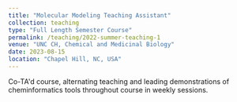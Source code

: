 ```yaml
---
title: "Molecular Modeling Teaching Assistant"
collection: teaching
type: "Full Length Semester Course"
permalink: /teaching/2022-summer-teaching-1
venue: "UNC CH, Chemical and Medicinal Biology"
date: 2023-08-15
location: "Chapel Hill, NC, USA"
---
```


Co-TA'd course, alternating teaching and leading demonstrations of cheminformatics tools throughout course in weekly sessions. 
